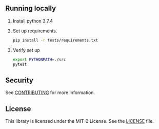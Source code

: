 
 
 ## Running locally
 1. Install python 3.7.4
 
 1. Set up requirements. 
    
    ```bash
    pip install -r tests/requirements.txt
    ```
    
 1. Verify set up
    
    ```bash
    export PYTHONPATH=./src
    pytest
    ```
    
 
 ## Security
 
 See [CONTRIBUTING](CONTRIBUTING.md#security-issue-notifications) for more information.
 
 ## License
 
 This library is licensed under the MIT-0 License. See the [LICENSE](LICENSE) file.                 
